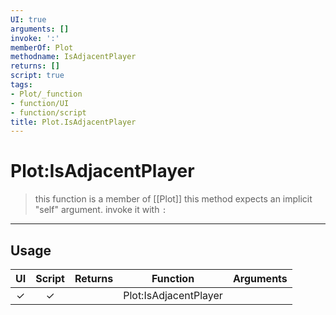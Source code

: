 ```yaml
---
UI: true
arguments: []
invoke: ':'
memberOf: Plot
methodname: IsAdjacentPlayer
returns: []
script: true
tags:
- Plot/_function
- function/UI
- function/script
title: Plot.IsAdjacentPlayer
---
```

# Plot:IsAdjacentPlayer
> this function is a member of [[Plot]]
> this method expects an implicit "self" argument. invoke it with `:`
-----
## Usage
|  UI | Script | Returns | Function | Arguments |
|:---:|:------:|-------:|:--------:|:---------|
|✓|✓||Plot:IsAdjacentPlayer||
